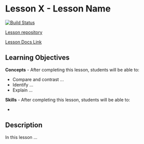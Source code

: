 # Lesson X - Lesson Name

[![Build Status](https://travis-ci.org/wellesley-bisc195/lesson_template.svg?branch=master)](https://travis-ci.org/wellesley-bisc195/lesson_template)

[Lesson repository](#)

[Lesson Docs Link](#)

## Learning Objectives

**Concepts** - After completing this lesson, students will be able to:

- Compare and contrast ...
- Identify ...
- Explain ...

**Skills** - After completing this lesson, students will be able to:

-

## Description

In this lesson ...
